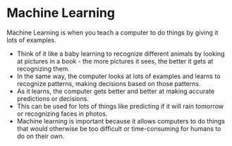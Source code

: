 # Machine Learning

Machine Learning is when you teach a computer to do things by giving it lots of examples.

* Think of it like a baby learning to recognize different animals by looking at pictures in a book - the more pictures it sees, the better it gets at recognizing them.
* In the same way, the computer looks at lots of examples and learns to recognize patterns, making decisions based on those patterns.
* As it learns, the computer gets better and better at making accurate predictions or decisions.
* This can be used for lots of things like predicting if it will rain tomorrow or recognizing faces in photos.
* Machine learning is important because it allows computers to do things that would otherwise be too difficult or time-consuming for humans to do on their own.

